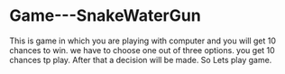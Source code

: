 # Game---SnakeWaterGun
This is game in which you are playing with computer and you will get 10 chances to win.
we have to choose one out of three options. you get 10 chances tp play. After that a decision will be made.
So Lets play game.
